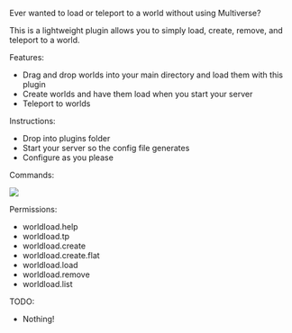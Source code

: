 Ever wanted to load or teleport to a world without using Multiverse?

This is a lightweight plugin allows you to simply load, create, remove, and teleport to a world.

Features:

* Drag and drop worlds into your main directory and load them with this plugin
* Create worlds and have them load when you start your server
* Teleport to worlds

Instructions:

* Drop into plugins folder
* Start your server so the config file generates
* Configure as you please

Commands:

<img src="http://i.imgur.com/5XwLBuf.png">


Permissions:

* worldload.help
* worldload.tp
* worldload.create
* worldload.create.flat
* worldload.load
* worldload.remove
* worldload.list

TODO:

* Nothing!
